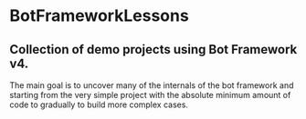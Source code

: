 # BotFrameworkLessons
## Collection of  demo projects using Bot Framework v4. 

The main goal is to uncover many of the internals of the bot framework and starting from the very simple project with the absolute minimum amount of code to gradually to build more complex cases.

